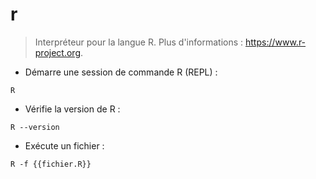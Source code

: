 # r

> Interpréteur pour la langue R.
> Plus d'informations : <https://www.r-project.org>.

- Démarre une session de commande R (REPL) :

`R`

- Vérifie la version de R :

`R --version`

- Exécute un fichier :

`R -f {{fichier.R}}`
